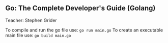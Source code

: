 
## Go: The Complete Developer's Guide (Golang)

Teacher: Stephen Grider

To compile and run the go file use: `go run main.go`
To create an executable main file use: `go build main.go`

